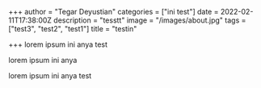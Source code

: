 +++
author = "Tegar Deyustian"
categories = ["ini test"]
date = 2022-02-11T17:38:00Z
description = "tesstt"
image = "/images/about.jpg"
tags = ["test3", "test2", "test1"]
title = "testin"

+++
lorem ipsum ini anya test 

lorem ipsum ini anya 

lorem ipsum ini anya test